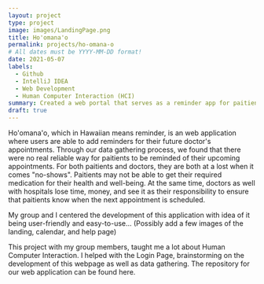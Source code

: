 ```yaml
---
layout: project
type: project
image: images/LandingPage.png
title: Ho'omana'o
permalink: projects/ho-omana-o
# All dates must be YYYY-MM-DD format!
date: 2021-05-07
labels:
  - Github
  - IntelliJ IDEA
  - Web Development
  - Human Computer Interaction (HCI)
summary: Created a web portal that serves as a reminder app for paitients to record their upcoming appointments.
draft: true
---
```


Ho'omana'o, which in Hawaiian means reminder, is an web application where users are able to add reminders for their future doctor's appointments. Through our data gathering process, we found that there were no real reliable way for paitients to be reminded of their upcoming appointments. For both paitients and doctors, they are both at a lost when it comes "no-shows". Paitients may not be able to get their required medication for their health and well-being. At the same time, doctors as well with hospitals lose time, money, and see it as their responsibility to ensure that paitients know when the next appointment is scheduled.

My group and I centered the development of this application with idea of it being user-friendly and easy-to-use...
(Possibly add a few images of the landing, calendar, and help page)

This project with my group members, taught me a lot about Human Computer Interaction. I helped with the Login Page, brainstorming on the development of this webpage as well as data gathering. The repository for our web application can be found here.
